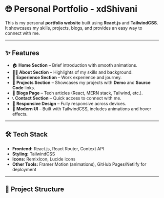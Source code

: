 # 🌐 Personal Portfolio - xdShivani

This is my personal **portfolio website** built using **React.js** and **TailwindCSS**.  
It showcases my skills, projects, blogs, and provides an easy way to connect with me.

---

## ✨ Features

- 🏠 **Home Section** – Brief introduction with smooth animations.  
- 👩‍💻 **About Section** – Highlights of my skills and background.  
- 💼 **Experience Section** – Work experience and journey.  
- 📂 **Projects Section** – Showcases my projects with **Demo** and **Source Code** links.  
- 📝 **Blogs Page** – Tech articles (React, MERN stack, Tailwind, etc.).  
- 📞 **Contact Section** – Quick access to connect with me.  
- 📱 **Responsive Design** – Fully responsive across devices.  
- 🎨 **Modern UI** – Built with TailwindCSS, includes animations and hover effects.  

---

## 🛠️ Tech Stack

- **Frontend:** React.js, React Router, Context API  
- **Styling:** TailwindCSS  
- **Icons:** RemixIcon, Lucide Icons  
- **Other Tools:** Framer Motion (animations), GitHub Pages/Netlify for deployment  

---

## 📂 Project Structure


